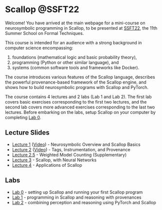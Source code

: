 # Scallop @SSFT22

Welcome! You have arrived at the main webpage for a mini-course on neurosymbolic programming in Scallop, to be presented at [SSFT22](https://fm.csl.sri.com/SSFT22/), the 11th Summer School on Formal Techniques.

This course is intended for an audience with a strong background in computer science encompassing:
1) foundations (mathematical logic and basic probability theory),
2) programming (Python or other similar language), and
3) systems (common software tools and frameworks like Docker).

The course introduces various features of the Scallop language, describes the powerful provenance-based framework of the Scallop engine, and shows how to build neurosymbolic programs with Scallop and PyTorch.

The course contains 4 lectures and 2 labs (Lab 1 and Lab 2).
The first lab covers basic exercises corresponding to the first two lectures, and the second lab
covers more advanced exercises corresponding to the last two lectures.
Before embarking on the labs, setup Scallop on your computer by completing [Lab 0](/ssft22/lab0.html).

## Lecture Slides

- [Lecture 1](/ssft22/lectures/lecture-1.pdf) ([Video](https://drive.google.com/file/d/17En24U05P9FG4V9LmJ4tMqrVNzHh6atx/view?usp=sharing)) - Neurosymbolic Overview and Scallop Basics
- [Lecture 2](/ssft22/lectures/lecture-2.pdf) ([Video](https://drive.google.com/file/d/1rkzv3LtVZUeOOqaqIqWqAzzI3bS0V8bi/view?usp=sharing)) - Tags, Instrumentation, and Provenance
- [Lecture 2.5](/ssft22/lectures/lecture-2.5.pdf) - Weighted Model Counting (Supplementary)
- [Lecture 3](/ssft22/lectures/lecture-3.pdf) - Scallop, with Neural Networks
- [Lecture 4](/ssft22/lectures/lecture-4.pdf) - Applications of Scallop

## Labs

- [Lab 0](/ssft22/lab0.html) - setting up Scallop and running your first Scallop program
- [Lab 1](/ssft22/lab1.html) - programming in Scallop and reasoning with provenances
- [Lab 2](/ssft22/lab2.html) - combining perception and reasoning using PyTorch and Scallop
